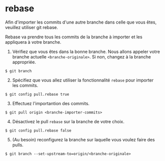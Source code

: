 
# rebase

Afin d'importer les commits d'une autre branche dans celle que vous êtes, 
veuillez utiliser git rebase.

Rebase va prendre tous les commits de la branche à importer et les appliquera à votre branche.

1. Vérifiez que vous êtes dans la bonne branche. Nous allons appeler votre branche actuelle `<branche-originale>`. Si non, changez à la branche appropriée.
```
$ git branch
```

2. Spécifiez que vous allez utiliser la fonctionnalité `rebase` pour importer les commits.
```
$ git config pull.rebase true
```

3. Effectuez l'importantion des commits.
```
$ git pull origin <branche-importer-commits>
```
4. Désactivez le pull `rebase` sur la branche de votre choix.
```
$ git config pull.rebase false
```

5. (Au besoin) reconfigurez la branche sur laquelle vous voulez faire des pulls.
```
$ git branch --set-upstream-to=origin/<branche-originale>
```
